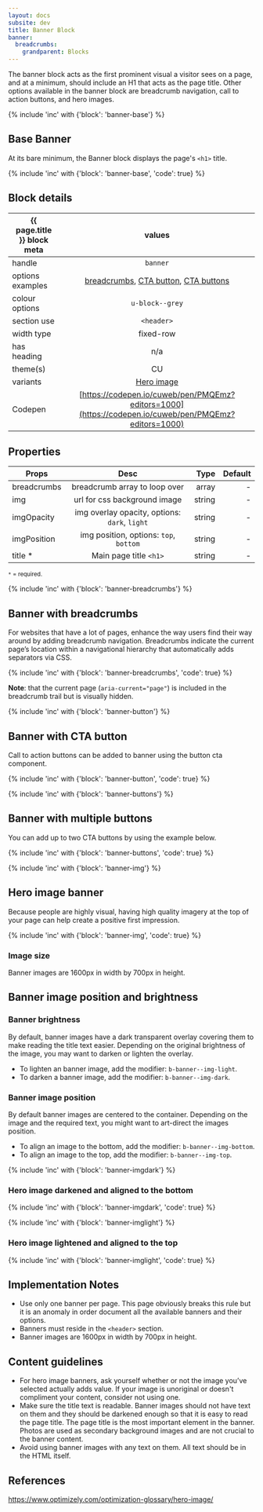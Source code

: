```yaml
---
layout: docs
subsite: dev
title: Banner Block
banner:
  breadcrumbs:
    grandparent: Blocks
---
```

The banner block acts as the first prominent visual a visitor sees on a page, and at a minimum, should include an H1 that acts as the page title. Other options available in the banner block are breadcrumb navigation, call to action buttons, and hero images.

{% include 'inc' with {'block': 'banner-base'} %}

## Base Banner

At its bare minimum, the Banner block displays the page's  `<h1>` title.

{% include 'inc' with {'block': 'banner-base', 'code': true} %}

## Block details

| {{ page.title }}  block meta   |  values
| --------------| :-------------------------------------:
| handle              | `banner` 
| options examples    | <a href="#banner-with-breadcrumbs">breadcrumbs</a>, <a href="#banner-with-cta-button">CTA button</a>, <a href="#multiple-buttons">CTA buttons</a>  
| colour options      | `u-block--grey`  
| section use         | `<header>`                  
| width type          | fixed-row                           
| has heading         | n/a
| theme(s)            | CU
| variants            | <a href="#hero-image-banner">Hero image</a>
| Codepen             | [https://codepen.io/cuweb/pen/PMQEmz?editors=1000](https://codepen.io/cuweb/pen/PMQEmz?editors=1000)

## Properties

| Props        | Desc              | Type  | Default 
| --------------| :-------------------------------------:| -------:| -:|
| breadcrumbs   | breadcrumb array to loop over          | array  | - |
| img           | url for css background image           | string  | - | 
| imgOpacity    | img overlay opacity, options: `dark`, `light` | string  | -
| imgPosition   | img position, options: `top`, `bottom`                 | string  | -
| title * | Main page title `<h1>`    | string | -

<small>`*` = required.</small>

{% include 'inc' with {'block': 'banner-breadcrumbs'} %}

## Banner with breadcrumbs

For websites that have a lot of pages, enhance the way users find their way around by adding breadcrumb navigation.
Breadcrumbs indicate the current page’s location within a navigational hierarchy that automatically adds separators via CSS.

{% include 'inc' with {'block': 'banner-breadcrumbs', 'code': true} %}

**Note**: that the current page (`aria-current="page"`) is included in the breadcrumb trail but is visually hidden.

{% include 'inc' with {'block': 'banner-button'} %}

## Banner with CTA button

Call to action buttons can be added to banner using the button cta component.

{% include 'inc' with {'block': 'banner-button', 'code': true} %}

{% include 'inc' with {'block': 'banner-buttons'} %}

## Banner with multiple buttons

You can add up to two CTA buttons by using the example below.

{% include 'inc' with {'block': 'banner-buttons', 'code': true} %}

{% include 'inc' with {'block': 'banner-img'} %}

## Hero image banner

Because people are highly visual, having high quality imagery at the top of your page can help create a positive first impression.

{% include 'inc' with {'block': 'banner-img', 'code': true} %}

### Image size

Banner images are 1600px in width by 700px in height.

## Banner image position and brightness

### Banner brightness

By default, banner images have a dark transparent overlay covering them to make reading the title text easier. Depending on the original brightness of the image, you may want to darken or lighten the overlay.

- To lighten an banner image, add the modifier: `b-banner--img-light`.
- To darken a banner image, add the modifier: `b-banner--img-dark`.

### Banner image position

By default banner images are centered to the container. Depending on the image and the required text, you might want to art-direct the images position.

- To align an image to the bottom, add the modifier: `b-banner--img-bottom`.
- To align an image to the top, add the modifier: `b-banner--img-top`.

{% include 'inc' with {'block': 'banner-imgdark'} %}

### Hero image darkened and aligned to the bottom

{% include 'inc' with {'block': 'banner-imgdark', 'code': true} %}

{% include 'inc' with {'block': 'banner-imglight'} %}

### Hero image lightened and aligned to the top

{% include 'inc' with {'block': 'banner-imglight', 'code': true} %}

## Implementation Notes

- Use only one banner per page. This page obviously breaks this rule but it is an anomaly in order document all the available banners and their options.
- Banners must reside in the `<header>` section.
- Banner images are 1600px in width by 700px in height.

## Content guidelines

- For hero image banners, ask yourself whether or not the image you’ve selected actually adds value. If your image is unoriginal or doesn't compliment your content, consider not using one.
- Make sure the title text is readable. Banner images should not have text on them and they should be darkened enough so that it is easy to read the page title. The page title is the most important element in the banner. Photos are used as secondary background images and are not crucial to the banner content.
- Avoid using banner images with any text on them. All text should be in the HTML itself.

## References

https://www.optimizely.com/optimization-glossary/hero-image/


